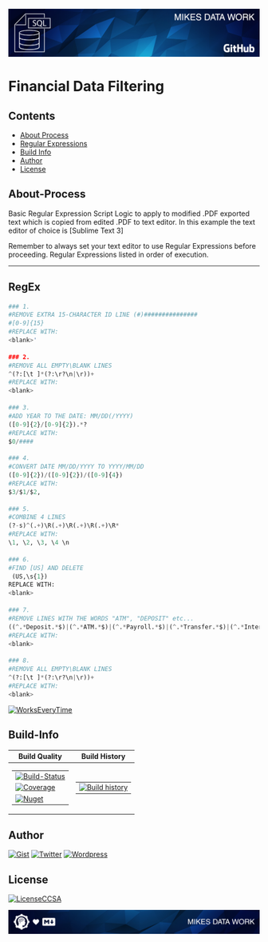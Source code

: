 ![Mikes Data Work Git](https://raw.githubusercontent.com/mikesdatawork/images/master/git_mikes_data_work_banner_01.png "Mikes Data Work")

# Financial Data Filtering


## Contents

- [About Process](##About-Process)
- [Regular Expressions](#RegEx)
- [Build Info](#Build-Info)
- [Author](#Author)
- [License](#License) 


## About-Process

<p>Basic Regular Expression Script Logic to apply to modified .PDF exported text which is copied from edited .PDF to text editor.  In this example the text editor of choice is [Sublime Text 3]

Remember to always set your text editor to use Regular Expressions before proceeding.
Regular Expressions listed in order of execution.



---
## RegEx
```Python
### 1.
#REMOVE EXTRA 15-CHARACTER ID LINE (#)###############
#[0-9]{15}
#REPLACE WITH: 
<blank>'

### 2.
#REMOVE ALL EMPTY\BLANK LINES
^(?:[\t ]*(?:\r?\n|\r))+
#REPLACE WITH:
<blank>

### 3.
#ADD YEAR TO THE DATE: MM/DD(/YYYY)
([0-9]{2}/[0-9]{2}).*?
#REPLACE WITH:
$0/####

### 4.
#CONVERT DATE MM/DD/YYYY TO YYYY/MM/DD
([0-9]{2})/([0-9]{2})/([0-9]{4})
#REPLACE WITH:
$3/$1/$2,

### 5. 
#COMBINE 4 LINES
(?-s)^(.+)\R(.+)\R(.+)\R(.+)\R*
#REPLACE WITH:
\1, \2, \3, \4 \n

### 6.
#FIND [US] AND DELETE
 (US,\s{1})
REPLACE WITH:
<blank>

### 7.
#REMOVE LINES WITH THE WORDS "ATM", "DEPOSIT" etc...
((^.*Deposit.*$)|(^.*ATM.*$)|(^.*Payroll.*$)|(^.*Transfer.*$)|(^.*Interest.*$)|(^.*Beginning.*$))
#REPLACE WITH:
<blank>

### 8.
#REMOVE ALL EMPTY\BLANK LINES
^(?:[\t ]*(?:\r?\n|\r))+
#REPLACE WITH:
<blank>


```



[![WorksEveryTime](https://forthebadge.com/images/badges/60-percent-of-the-time-works-every-time.svg)](https://shitday.de/)

## Build-Info

| Build Quality | Build History |
|--|--|
|<table><tr><td>[![Build-Status](https://ci.appveyor.com/api/projects/status/pjxh5g91jpbh7t84?svg?style=flat-square)](#)</td></tr><tr><td>[![Coverage](https://coveralls.io/repos/github/tygerbytes/ResourceFitness/badge.svg?style=flat-square)](#)</td></tr><tr><td>[![Nuget](https://img.shields.io/nuget/v/TW.Resfit.Core.svg?style=flat-square)](#)</td></tr></table>|<table><tr><td>[![Build history](https://buildstats.info/appveyor/chart/tygerbytes/resourcefitness)](#)</td></tr></table>|

## Author

[![Gist](https://img.shields.io/badge/Gist-MikesDataWork-<COLOR>.svg)](https://gist.github.com/mikesdatawork)
[![Twitter](https://img.shields.io/badge/Twitter-MikesDataWork-<COLOR>.svg)](https://twitter.com/mikesdatawork)
[![Wordpress](https://img.shields.io/badge/Wordpress-MikesDataWork-<COLOR>.svg)](https://mikesdatawork.wordpress.com/)


## License
[![LicenseCCSA](https://img.shields.io/badge/License-CreativeCommonsSA-<COLOR>.svg)](https://creativecommons.org/share-your-work/licensing-types-examples/)

![Mikes Data Work](https://raw.githubusercontent.com/mikesdatawork/images/master/git_mikes_data_work_banner_02.png "Mikes Data Work")

